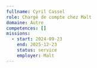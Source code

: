 ```yaml
---
fullname: Cyril Cassel
role: Chargé de compte chez Malt
domaine: Autre
competences: []
missions:
  - start: 2024-09-23
    end: 2025-12-23
    status: service
    employer: Malt
---
```

